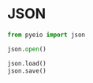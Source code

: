 
# JSON


```python
from pyeio import json
```

```python
json.open()
```

```python
json.load()
json.save()
```
